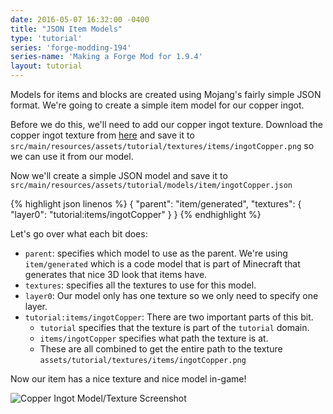 ```yaml
---
date: 2016-05-07 16:32:00 -0400
title: "JSON Item Models"
type: 'tutorial'
series: 'forge-modding-194'
series-name: 'Making a Forge Mod for 1.9.4'
layout: tutorial
---
```


Models for items and blocks are created using Mojang's fairly simple JSON format. We're going to create a simple item model for our copper ingot.

Before we do this, we'll need to add our copper ingot texture. Download the copper ingot texture from [here](https://raw.githubusercontent.com/CyanideX/Unity/master/assets/thermalfoundation/textures/items/material/IngotCopper.png) and save it to `src/main/resources/assets/tutorial/textures/items/ingotCopper.png` so we can use it from our model.


Now we'll create a simple JSON model and save it to `src/main/resources/assets/tutorial/models/item/ingotCopper.json`

{% highlight json linenos %}
{
	"parent": "item/generated",
	"textures": {
		"layer0": "tutorial:items/ingotCopper"
	}
}
{% endhighlight %}

Let's go over what each bit does:

- `parent`: specifies which model to use as the parent. We're using `item/generated` which is a code model that is part of Minecraft that generates that nice 3D look that items have.
- `textures`: specifies all the textures to use for this model.
- `layer0`: Our model only has one texture so we only need to specify one layer.
- `tutorial:items/ingotCopper`: There are two important parts of this bit.
	- `tutorial` specifies that the texture is part of the `tutorial` domain.
	- `items/ingotCopper` specifies what path the texture is at.
	- These are all combined to get the entire path to the texture `assets/tutorial/textures/items/ingotCopper.png`

Now our item has a nice texture and nice model in-game!

![Copper Ingot Model/Texture Screenshot](http://i.imgur.com/cup7xwW.png)